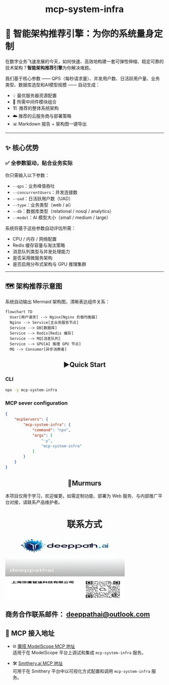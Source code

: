 <div align="center">

# mcp-system-infra

</div> 

# 🚀 智能架构推荐引擎：为你的系统量身定制

在数字业务飞速发展的今天，如何快速、高效地构建一套可弹性伸缩、稳定可靠的技术架构？**智能架构推荐引擎**为你解决难题。

我们基于核心参数 —— QPS（每秒请求量）、并发用户数、日活跃用户量、业务类型、数据库选型和AI模型规模 —— 自动生成：

- 💡 最优服务器资源配置
- 🧩 所需中间件模块组合
- 🏗️ 推荐的整体系统架构
- ☁️ 推荐的云服务商与部署策略
- 📊 Markdown 报告 + 架构图一键导出

---

## ✨ 核心优势

### ✅ 全参数驱动，贴合业务实际

你只需输入以下参数：
- `--qps`：业务峰值吞吐
- `--concurrentUsers`：并发连接数
- `--uad`：日活跃用户数（UAD）
- `--type`：业务类型（web / ai）
- `--db`：数据库类型（relational / nosql / analytics）
- `--model`：AI 模型大小（small / medium / large）

系统将基于这些参数自动评估所需：
- CPU / 内存 / 网络配置
- Redis 缓存容量与淘汰策略
- 消息队列类型与并发处理能力
- 是否采用微服务架构
- 是否启用分布式架构与 GPU 推理集群

---

## 🗺️ 架构推荐示意图

系统自动输出 Mermaid 架构图，清晰表达组件关系：

```mermaid
flowchart TD
  User[用户请求] --> Nginx[Nginx 负载均衡器]
  Nginx --> Service[主业务服务节点]
  Service --> DB[数据库]
  Service --> Redis[Redis 缓存]
  Service --> MQ[消息队列]
  Service --> GPU[AI 推理 GPU 节点]
  MQ --> Consumer[异步消费者]
```



## <div align="center">▶️Quick Start</div>

### CLI
~~~bash
npx -y mcp-system-infra
~~~

### MCP sever configuration

~~~json
{
    "mcpServers": {
        "mcp-system-infra": {
            "command": "npx",
            "args": [
                "-y",
                "mcp-system-infra"
            ]
        }
    }
}
~~~


## <div align="center">💭Murmurs</div>
本项目仅用于学习，欢迎催更。如需定制功能、部署为 Web 服务、与内部推广平台对接，请联系产品维护者。

<div align="center"><h1>联系方式</h1></div>
  <img width="380" height="200" src="./doc/dpai.jpg" alt="mcp-system-infra MCP server" />
  
  ## 商务合作联系邮件：  [deeppathai@outlook.com](mailto:deeppathai@outlook.com)

</div>


## 🧠 MCP 接入地址

- 🌐 [魔搭 ModelScope MCP 地址](https://modelscope.cn/mcp/servers/deeppathai/mcp-system-infra)  
  适用于在 ModelScope 平台上调试和集成 `mcp-system-infra` 服务。

- 🛠️ [Smithery.ai MCP 地址](https://smithery.ai/server/@deeppath-ai/mcp-system-infra)  
  可用于在 Smithery 平台中以可视化方式配置和调用 `mcp-system-infra` 服务。

